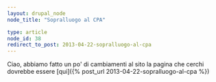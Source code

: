 ```yaml
---
layout: drupal_node
node_title: "Sopralluogo al CPA"

type: article
node_id: 38
redirect_to_post: 2013-04-22-sopralluogo-al-cpa
---
```


Ciao, abbiamo fatto un po' di cambiamenti al sito
la pagina che cerchi dovrebbe essere [qui]({% post_url 2013-04-22-sopralluogo-al-cpa %})